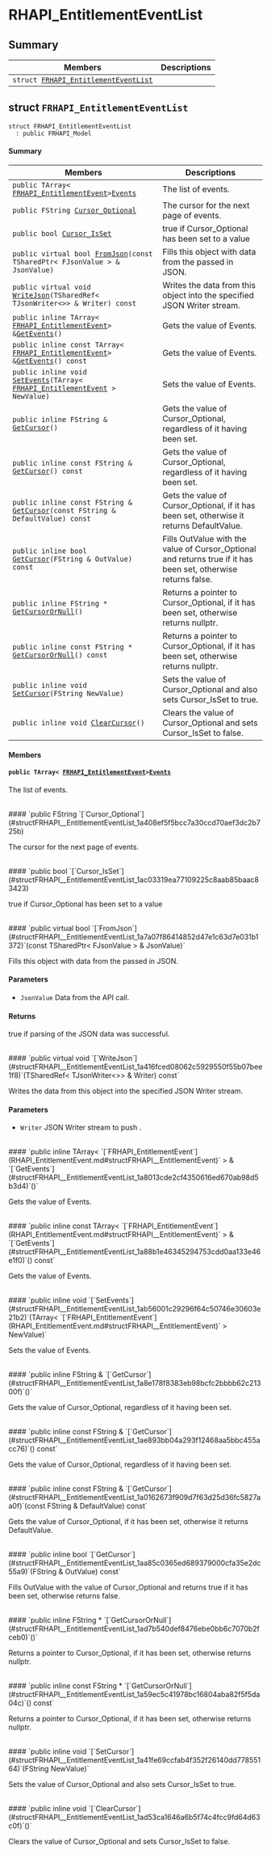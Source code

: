 # RHAPI_EntitlementEventList <a id="group__RHAPI__EntitlementEventList"></a>

## Summary

 Members                        | Descriptions                                
--------------------------------|---------------------------------------------
`struct `[`FRHAPI_EntitlementEventList`](#structFRHAPI__EntitlementEventList) | 

## struct `FRHAPI_EntitlementEventList` <a id="structFRHAPI__EntitlementEventList"></a>

```
struct FRHAPI_EntitlementEventList
  : public FRHAPI_Model
```

#### Summary

 Members                        | Descriptions                                
--------------------------------|---------------------------------------------
`public TArray< `[`FRHAPI_EntitlementEvent`](RHAPI_EntitlementEvent.md#structFRHAPI__EntitlementEvent)` > `[`Events`](#structFRHAPI__EntitlementEventList_1a3f05027a0a92306457e4e110ac0bb94f) | The list of events.
`public FString `[`Cursor_Optional`](#structFRHAPI__EntitlementEventList_1a408ef5f5bcc7a30ccd70aef3dc2b725b) | The cursor for the next page of events.
`public bool `[`Cursor_IsSet`](#structFRHAPI__EntitlementEventList_1ac03319ea77109225c8aab85baac83423) | true if Cursor_Optional has been set to a value
`public virtual bool `[`FromJson`](#structFRHAPI__EntitlementEventList_1a7a07f86414852d47e1c63d7e031b1372)`(const TSharedPtr< FJsonValue > & JsonValue)` | Fills this object with data from the passed in JSON.
`public virtual void `[`WriteJson`](#structFRHAPI__EntitlementEventList_1a416fced08062c5929550f55b07bee1f8)`(TSharedRef< TJsonWriter<>> & Writer) const` | Writes the data from this object into the specified JSON Writer stream.
`public inline TArray< `[`FRHAPI_EntitlementEvent`](RHAPI_EntitlementEvent.md#structFRHAPI__EntitlementEvent)` > & `[`GetEvents`](#structFRHAPI__EntitlementEventList_1a8013cde2cf4350616ed670ab98d5b3d4)`()` | Gets the value of Events.
`public inline const TArray< `[`FRHAPI_EntitlementEvent`](RHAPI_EntitlementEvent.md#structFRHAPI__EntitlementEvent)` > & `[`GetEvents`](#structFRHAPI__EntitlementEventList_1a88b1e46345294753cdd0aa133e46e1f0)`() const` | Gets the value of Events.
`public inline void `[`SetEvents`](#structFRHAPI__EntitlementEventList_1ab56001c29296f64c50746e30603e21b2)`(TArray< `[`FRHAPI_EntitlementEvent`](RHAPI_EntitlementEvent.md#structFRHAPI__EntitlementEvent)` > NewValue)` | Sets the value of Events.
`public inline FString & `[`GetCursor`](#structFRHAPI__EntitlementEventList_1a8e178f8383eb98bcfc2bbbb62c21300f)`()` | Gets the value of Cursor_Optional, regardless of it having been set.
`public inline const FString & `[`GetCursor`](#structFRHAPI__EntitlementEventList_1ae893bb04a293f12468aa5bbc455acc76)`() const` | Gets the value of Cursor_Optional, regardless of it having been set.
`public inline const FString & `[`GetCursor`](#structFRHAPI__EntitlementEventList_1a0162673f909d7f63d25d36fc5827aa0f)`(const FString & DefaultValue) const` | Gets the value of Cursor_Optional, if it has been set, otherwise it returns DefaultValue.
`public inline bool `[`GetCursor`](#structFRHAPI__EntitlementEventList_1aa85c0365ed689379000cfa35e2dc55a9)`(FString & OutValue) const` | Fills OutValue with the value of Cursor_Optional and returns true if it has been set, otherwise returns false.
`public inline FString * `[`GetCursorOrNull`](#structFRHAPI__EntitlementEventList_1ad7b540def8476ebe0bb6c7070b2fceb0)`()` | Returns a pointer to Cursor_Optional, if it has been set, otherwise returns nullptr.
`public inline const FString * `[`GetCursorOrNull`](#structFRHAPI__EntitlementEventList_1a59ec5c41978bc16804aba82f5f5da04c)`() const` | Returns a pointer to Cursor_Optional, if it has been set, otherwise returns nullptr.
`public inline void `[`SetCursor`](#structFRHAPI__EntitlementEventList_1a41fe69ccfab4f352f26140dd77855164)`(FString NewValue)` | Sets the value of Cursor_Optional and also sets Cursor_IsSet to true.
`public inline void `[`ClearCursor`](#structFRHAPI__EntitlementEventList_1ad53ca1646a6b5f74c4fcc9fd64d63c0f)`()` | Clears the value of Cursor_Optional and sets Cursor_IsSet to false.

#### Members

#### `public TArray< `[`FRHAPI_EntitlementEvent`](RHAPI_EntitlementEvent.md#structFRHAPI__EntitlementEvent)` > `[`Events`](#structFRHAPI__EntitlementEventList_1a3f05027a0a92306457e4e110ac0bb94f) <a id="structFRHAPI__EntitlementEventList_1a3f05027a0a92306457e4e110ac0bb94f"></a>

The list of events.

<br>
#### `public FString `[`Cursor_Optional`](#structFRHAPI__EntitlementEventList_1a408ef5f5bcc7a30ccd70aef3dc2b725b) <a id="structFRHAPI__EntitlementEventList_1a408ef5f5bcc7a30ccd70aef3dc2b725b"></a>

The cursor for the next page of events.

<br>
#### `public bool `[`Cursor_IsSet`](#structFRHAPI__EntitlementEventList_1ac03319ea77109225c8aab85baac83423) <a id="structFRHAPI__EntitlementEventList_1ac03319ea77109225c8aab85baac83423"></a>

true if Cursor_Optional has been set to a value

<br>
#### `public virtual bool `[`FromJson`](#structFRHAPI__EntitlementEventList_1a7a07f86414852d47e1c63d7e031b1372)`(const TSharedPtr< FJsonValue > & JsonValue)` <a id="structFRHAPI__EntitlementEventList_1a7a07f86414852d47e1c63d7e031b1372"></a>

Fills this object with data from the passed in JSON.

#### Parameters
* `JsonValue` Data from the API call.

#### Returns
true if parsing of the JSON data was successful.

<br>
#### `public virtual void `[`WriteJson`](#structFRHAPI__EntitlementEventList_1a416fced08062c5929550f55b07bee1f8)`(TSharedRef< TJsonWriter<>> & Writer) const` <a id="structFRHAPI__EntitlementEventList_1a416fced08062c5929550f55b07bee1f8"></a>

Writes the data from this object into the specified JSON Writer stream.

#### Parameters
* `Writer` JSON Writer stream to push .

<br>
#### `public inline TArray< `[`FRHAPI_EntitlementEvent`](RHAPI_EntitlementEvent.md#structFRHAPI__EntitlementEvent)` > & `[`GetEvents`](#structFRHAPI__EntitlementEventList_1a8013cde2cf4350616ed670ab98d5b3d4)`()` <a id="structFRHAPI__EntitlementEventList_1a8013cde2cf4350616ed670ab98d5b3d4"></a>

Gets the value of Events.

<br>
#### `public inline const TArray< `[`FRHAPI_EntitlementEvent`](RHAPI_EntitlementEvent.md#structFRHAPI__EntitlementEvent)` > & `[`GetEvents`](#structFRHAPI__EntitlementEventList_1a88b1e46345294753cdd0aa133e46e1f0)`() const` <a id="structFRHAPI__EntitlementEventList_1a88b1e46345294753cdd0aa133e46e1f0"></a>

Gets the value of Events.

<br>
#### `public inline void `[`SetEvents`](#structFRHAPI__EntitlementEventList_1ab56001c29296f64c50746e30603e21b2)`(TArray< `[`FRHAPI_EntitlementEvent`](RHAPI_EntitlementEvent.md#structFRHAPI__EntitlementEvent)` > NewValue)` <a id="structFRHAPI__EntitlementEventList_1ab56001c29296f64c50746e30603e21b2"></a>

Sets the value of Events.

<br>
#### `public inline FString & `[`GetCursor`](#structFRHAPI__EntitlementEventList_1a8e178f8383eb98bcfc2bbbb62c21300f)`()` <a id="structFRHAPI__EntitlementEventList_1a8e178f8383eb98bcfc2bbbb62c21300f"></a>

Gets the value of Cursor_Optional, regardless of it having been set.

<br>
#### `public inline const FString & `[`GetCursor`](#structFRHAPI__EntitlementEventList_1ae893bb04a293f12468aa5bbc455acc76)`() const` <a id="structFRHAPI__EntitlementEventList_1ae893bb04a293f12468aa5bbc455acc76"></a>

Gets the value of Cursor_Optional, regardless of it having been set.

<br>
#### `public inline const FString & `[`GetCursor`](#structFRHAPI__EntitlementEventList_1a0162673f909d7f63d25d36fc5827aa0f)`(const FString & DefaultValue) const` <a id="structFRHAPI__EntitlementEventList_1a0162673f909d7f63d25d36fc5827aa0f"></a>

Gets the value of Cursor_Optional, if it has been set, otherwise it returns DefaultValue.

<br>
#### `public inline bool `[`GetCursor`](#structFRHAPI__EntitlementEventList_1aa85c0365ed689379000cfa35e2dc55a9)`(FString & OutValue) const` <a id="structFRHAPI__EntitlementEventList_1aa85c0365ed689379000cfa35e2dc55a9"></a>

Fills OutValue with the value of Cursor_Optional and returns true if it has been set, otherwise returns false.

<br>
#### `public inline FString * `[`GetCursorOrNull`](#structFRHAPI__EntitlementEventList_1ad7b540def8476ebe0bb6c7070b2fceb0)`()` <a id="structFRHAPI__EntitlementEventList_1ad7b540def8476ebe0bb6c7070b2fceb0"></a>

Returns a pointer to Cursor_Optional, if it has been set, otherwise returns nullptr.

<br>
#### `public inline const FString * `[`GetCursorOrNull`](#structFRHAPI__EntitlementEventList_1a59ec5c41978bc16804aba82f5f5da04c)`() const` <a id="structFRHAPI__EntitlementEventList_1a59ec5c41978bc16804aba82f5f5da04c"></a>

Returns a pointer to Cursor_Optional, if it has been set, otherwise returns nullptr.

<br>
#### `public inline void `[`SetCursor`](#structFRHAPI__EntitlementEventList_1a41fe69ccfab4f352f26140dd77855164)`(FString NewValue)` <a id="structFRHAPI__EntitlementEventList_1a41fe69ccfab4f352f26140dd77855164"></a>

Sets the value of Cursor_Optional and also sets Cursor_IsSet to true.

<br>
#### `public inline void `[`ClearCursor`](#structFRHAPI__EntitlementEventList_1ad53ca1646a6b5f74c4fcc9fd64d63c0f)`()` <a id="structFRHAPI__EntitlementEventList_1ad53ca1646a6b5f74c4fcc9fd64d63c0f"></a>

Clears the value of Cursor_Optional and sets Cursor_IsSet to false.

<br>
